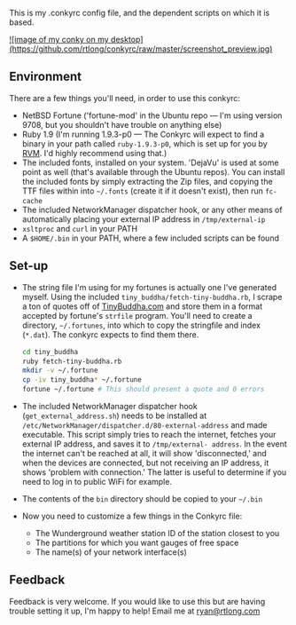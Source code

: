 This is my .conkyrc config file, and the dependent scripts on which it is based.

<a href='https://github.com/rtlong/conkyrc/raw/master/screenshot.png'>
![image of my conky on my desktop](https://github.com/rtlong/conkyrc/raw/master/screenshot_preview.jpg)
</a>

## Environment

There are a few things you'll need, in order to use this conkyrc:

* NetBSD Fortune ('fortune-mod' in the Ubuntu repo — I'm using version 9708, but you shouldn't have
  trouble on anything else)
* Ruby 1.9 (I'm running 1.9.3-p0 — The Conkyrc will expect to find a binary in your path called
  `ruby-1.9.3-p0`, which is set up for you by [RVM][]. I'd highly recommend using that.)
* The included fonts, installed on your system. 'DejaVu' is used at some point as well (that's
  available through the Ubuntu repos). You can install the included fonts by simply extracting the
  Zip files, and copying the TTF files within into `~/.fonts` (create it if it doesn't exist), then
  run `fc-cache`
* The included NetworkManager dispatcher hook, or any other means of automatically placing your
  external IP address in `/tmp/external-ip`
* `xsltproc` and `curl` in your PATH
* A `$HOME/.bin` in your PATH, where a few included scripts can be found

## Set-up

* The string file I'm using for my fortunes is actually one I've generated myself. Using the
  included `tiny_buddha/fetch-tiny-buddha.rb`, I scrape a ton of quotes off of [TinyBuddha.com][]
  and store them in a format accepted by fortune's `strfile` program. You'll need to create a
  directory, `~/.fortunes`, into which to copy the stringfile and index (`*.dat`). The conkyrc
  expects to find them there.

    ```sh
    cd tiny_buddha
    ruby fetch-tiny-buddha.rb
    mkdir -v ~/.fortune
    cp -iv tiny_buddha* ~/.fortune
    fortune ~/.fortune # This should present a quote and 0 errors
    ```

* The included NetworkManager dispatcher hook (`get_external_address.sh`) needs to be installed at
  `/etc/NetworkManager/dispatcher.d/80-external-address` and made executable. This script simply
  tries to reach the internet, fetches your external IP address, and saves it to `/tmp/external-
  address`. In the event the internet can't be reached at all, it will show 'disconnected,' and when
  the devices are connected, but not receiving an IP address, it shows 'problem with connection.'
  The latter is useful to determine if you need to log in to public WiFi for example.
* The contents of the `bin` directory should be copied to your `~/.bin`
* Now you need to customize a few things in the Conkyrc file:
  * The Wunderground weather station ID of the station closest to you
  * The partitions for which you want gauges of free space
  * The name(s) of your network interface(s)

## Feedback

Feedback is very welcome. If you would like to use this but are having trouble setting it up, I'm
happy to help! Email me at ryan@rtlong.com

[RVM]: https://rvm.beginrescueend.com/ "Ruby Version Manager"
[TinyBuddha.com]: http://tinybuddha.com